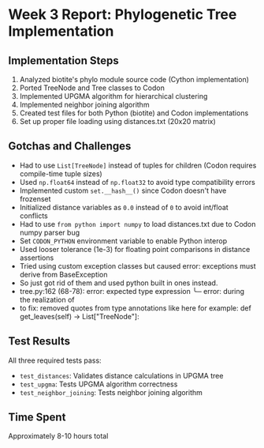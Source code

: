 # Week 3 Report: Phylogenetic Tree Implementation

## Implementation Steps
1. Analyzed biotite's phylo module source code (Cython implementation)
2. Ported TreeNode and Tree classes to Codon
3. Implemented UPGMA algorithm for hierarchical clustering
4. Implemented neighbor joining algorithm
5. Created test files for both Python (biotite) and Codon implementations
6. Set up proper file loading using distances.txt (20x20 matrix)

## Gotchas and Challenges
- Had to use `List[TreeNode]` instead of tuples for children (Codon requires compile-time tuple sizes)
- Used `np.float64` instead of `np.float32` to avoid type compatibility errors
- Implemented custom `set.__hash__()` since Codon doesn't have frozenset
- Initialized distance variables as `0.0` instead of `0` to avoid int/float conflicts
- Had to use `from python import numpy` to load distances.txt due to Codon numpy parser bug
- Set `CODON_PYTHON` environment variable to enable Python interop
- Used looser tolerance (1e-3) for floating point comparisons in distance assertions
- Tried using custom exception classes but caused error: exceptions must derive from BaseException
- So just got rid of them and used python built in ones instead.
- tree.py:162 (68-78): error: expected type expression
╰─ error: during the realization of <import tree>
- to fix: removed quotes from type annotations like here for example:    def get_leaves(self) -> List["TreeNode"]:


## Test Results
All three required tests pass:
- `test_distances`: Validates distance calculations in UPGMA tree
- `test_upgma`: Tests UPGMA algorithm correctness
- `test_neighbor_joining`: Tests neighbor joining algorithm

## Time Spent
Approximately 8-10 hours total
